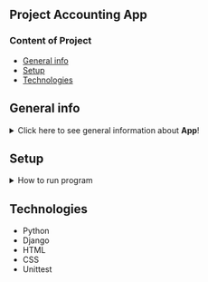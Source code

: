 ## Project Accounting App

### Content of Project
* [General info](#general-info)
* [Setup](#setup)
* [Technologies](#technologies)



## General info
<details>
<summary>Click here to see general information about <b>App</b>!</summary>

</details>

## Setup
<details><summary>How to run program</summary>

</details>

## Technologies
<ul>
<li>Python</li>
<li>Django</li>
<li>HTML</li>
<li>CSS</li>
<li>Unittest</li>
</ul>
